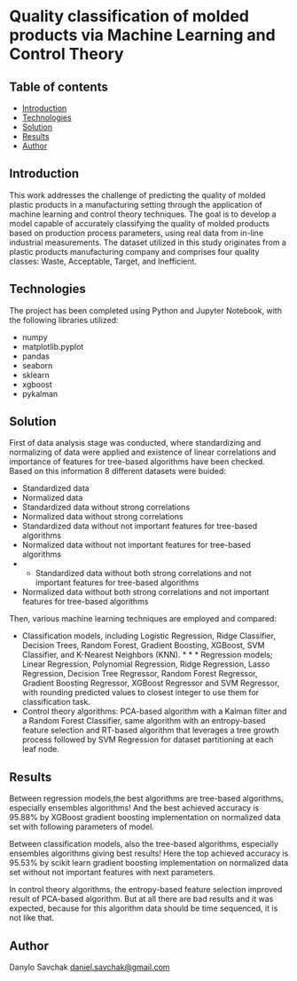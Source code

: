 # Quality classification of molded products via Machine Learning and Control Theory

## Table of contents
* [Introduction](#introduction)
* [Technologies](#technologies)
* [Solution](#solution)
* [Results](#results)
* [Author](#author)

## Introduction

This work addresses the challenge of predicting the quality of molded plastic products in a manufacturing setting through the application of machine learning and control theory techniques. The goal is to develop a model capable of accurately classifying the quality of molded products based on production process parameters, using real data from in-line industrial measurements. The dataset utilized in this study originates from a plastic products manufacturing company and comprises four quality classes: Waste, Acceptable, Target, and Inefficient.

## Technologies

The project has been completed using Python and Jupyter Notebook, with the following libraries utilized:
* numpy
* matplotlib.pyplot
* pandas
* seaborn
* sklearn
* xgboost
* pykalman

## Solution

First of data analysis stage was conducted, where standardizing and normalizing of data were applied and existence of linear correlations and importance of features for tree-based algorithms have been checked. Based on this information 8 different datasets were buided:
* Standardized data
* Normalized data
* Standardized data without strong correlations
* Normalized data without strong correlations
* Standardized data without not important features for tree-based algorithms
* Normalized data without not important features for tree-based algorithms
* * Standardized data without both strong correlations and not important features for tree-based algorithms
* Normalized data without both strong correlations and not important features for tree-based algorithms


Then, various machine learning techniques are employed and compared:
* Classification models, including Logistic Regression, Ridge Classifier, Decision Trees, Random Forest, Gradient Boosting, XGBoost, SVM Classifier, and K-Nearest Neighbors (KNN). * * * Regression models; Linear Regression, Polynomial Regression, Ridge Regression, Lasso Regression, Decision Tree Regressor, Random Forest Regressor, Gradient Boosting Regressor, XGBoost Regressor and SVM Regressor, with rounding predicted values to closest integer to use them for classification task.
* Control theory algorithms: PCA-based algorithm with a Kalman filter and a Random Forest Classifier, same algorithm with an entropy-based feature selection and RT-based algorithm that leverages a tree growth process followed by SVM Regression for dataset partitioning at each leaf node.


## Results

Between regression models,the best algorithms are tree-based algorithms, especially ensembles algorithms! And the best achieved accuracy is 95.88% by XGBoost gradient boosting implementation on normalized data set with following parameters of model. 

Between classification models, also the tree-based algorithms, especially ensembles algorithms giving best results! Here the top achieved accuracy is 95.53% by scikit learn gradient boosting implementation on normalized data set without not important features with next parameters.

In control theory algorithms, the entropy-based feature selection improved result of PCA-based algorithm. But at all there are bad results and it was expected, because for this algorithm data should be time sequenced, it is not like that.

## Author
Danylo Savchak
[daniel.savchak@gmail.com](mailto:daniel.savchak@gmail.com)

